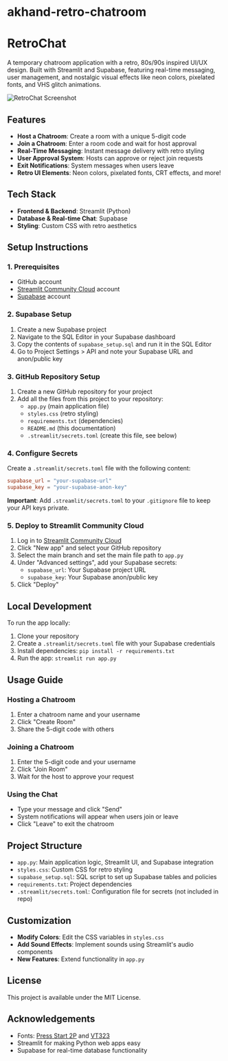 # akhand-retro-chatroom

# RetroChat

A temporary chatroom application with a retro, 80s/90s inspired UI/UX design. Built with Streamlit and Supabase, featuring real-time messaging, user management, and nostalgic visual effects like neon colors, pixelated fonts, and VHS glitch animations.

![RetroChat Screenshot](https://via.placeholder.com/800x450.png?text=RetroChat+Screenshot)

## Features

- **Host a Chatroom**: Create a room with a unique 5-digit code
- **Join a Chatroom**: Enter a room code and wait for host approval
- **Real-Time Messaging**: Instant message delivery with retro styling
- **User Approval System**: Hosts can approve or reject join requests
- **Exit Notifications**: System messages when users leave
- **Retro UI Elements**: Neon colors, pixelated fonts, CRT effects, and more!

## Tech Stack

- **Frontend & Backend**: Streamlit (Python)
- **Database & Real-time Chat**: Supabase
- **Styling**: Custom CSS with retro aesthetics

## Setup Instructions

### 1. Prerequisites

- GitHub account
- [Streamlit Community Cloud](https://streamlit.io/cloud) account
- [Supabase](https://supabase.com/) account

### 2. Supabase Setup

1. Create a new Supabase project
2. Navigate to the SQL Editor in your Supabase dashboard
3. Copy the contents of `supabase_setup.sql` and run it in the SQL Editor
4. Go to Project Settings > API and note your Supabase URL and anon/public key

### 3. GitHub Repository Setup

1. Create a new GitHub repository for your project
2. Add all the files from this project to your repository:
   - `app.py` (main application file)
   - `styles.css` (retro styling)
   - `requirements.txt` (dependencies)
   - `README.md` (this documentation)
   - `.streamlit/secrets.toml` (create this file, see below)

### 4. Configure Secrets

Create a `.streamlit/secrets.toml` file with the following content:

```toml
supabase_url = "your-supabase-url"
supabase_key = "your-supabase-anon-key"
```

**Important**: Add `.streamlit/secrets.toml` to your `.gitignore` file to keep your API keys private.

### 5. Deploy to Streamlit Community Cloud

1. Log in to [Streamlit Community Cloud](https://streamlit.io/cloud)
2. Click "New app" and select your GitHub repository
3. Select the main branch and set the main file path to `app.py`
4. Under "Advanced settings", add your Supabase secrets:
   - `supabase_url`: Your Supabase project URL
   - `supabase_key`: Your Supabase anon/public key
5. Click "Deploy"

## Local Development

To run the app locally:

1. Clone your repository
2. Create a `.streamlit/secrets.toml` file with your Supabase credentials
3. Install dependencies: `pip install -r requirements.txt`
4. Run the app: `streamlit run app.py`

## Usage Guide

### Hosting a Chatroom

1. Enter a chatroom name and your username
2. Click "Create Room"
3. Share the 5-digit code with others

### Joining a Chatroom

1. Enter the 5-digit code and your username
2. Click "Join Room"
3. Wait for the host to approve your request

### Using the Chat

- Type your message and click "Send"
- System notifications will appear when users join or leave
- Click "Leave" to exit the chatroom

## Project Structure

- `app.py`: Main application logic, Streamlit UI, and Supabase integration
- `styles.css`: Custom CSS for retro styling
- `supabase_setup.sql`: SQL script to set up Supabase tables and policies
- `requirements.txt`: Project dependencies
- `.streamlit/secrets.toml`: Configuration file for secrets (not included in repo)

## Customization

- **Modify Colors**: Edit the CSS variables in `styles.css`
- **Add Sound Effects**: Implement sounds using Streamlit's audio components
- **New Features**: Extend functionality in `app.py`

## License

This project is available under the MIT License.

## Acknowledgements

- Fonts: [Press Start 2P](https://fonts.google.com/specimen/Press+Start+2P) and [VT323](https://fonts.google.com/specimen/VT323)
- Streamlit for making Python web apps easy
- Supabase for real-time database functionality
